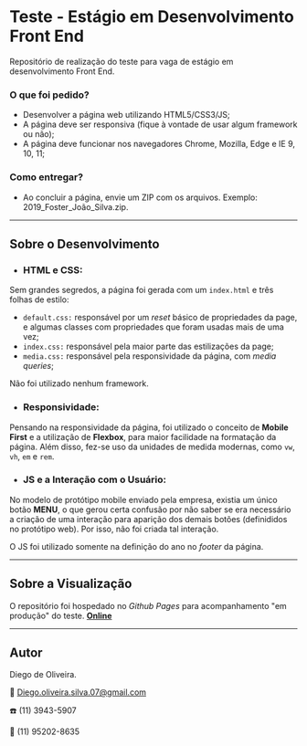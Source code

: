 # Teste - Estágio em Desenvolvimento Front End
Repositório de realização do teste para vaga de estágio em desenvolvimento Front End.
### O que foi pedido?
- Desenvolver a página web utilizando HTML5/CSS3/JS;
- A página deve ser responsiva (fique à vontade de usar algum framework ou não);
- A página deve funcionar nos navegadores Chrome, Mozilla, Edge e IE 9, 10, 11;

### Como entregar?
- Ao concluir a página, envie um ZIP com os arquivos. Exemplo: 2019_Foster_João_Silva.zip.
***
## Sobre o Desenvolvimento
- ### HTML e CSS:
Sem grandes segredos, a página foi gerada com um `index.html` e três folhas de estilo: 
- `default.css:` responsável por um _reset_ básico de propriedades da page, e algumas classes com propriedades que foram usadas mais de uma vez;
- `index.css:` responsável pela maior parte das estilizações da page;
- `media.css:` responsável pela responsividade da página, com _media queries_;

Não foi utilizado nenhum framework.

- ### Responsividade:
Pensando na responsividade da página, foi utilizado o conceito de **Mobile First** e a utilização de **Flexbox**, para maior facilidade na formatação da página. Além disso, fez-se uso da unidades de medida modernas, como `vw`, `vh`, `em` e `rem`.

- ### JS e a Interação com o Usuário:
No modelo de protótipo mobile enviado pela empresa, existia um único botão **MENU**, o que gerou certa confusão por não saber se era necessário a criação de uma interação para aparição dos demais botões (definididos no protótipo web). Por isso, não foi criada tal interação.

O JS foi utilizado somente na definição do ano no *footer* da página.

***

## Sobre a Visualização
O repositório foi hospedado no *Github Pages* para acompanhamento "em produção" do teste. [**Online**](https://deoliveiradiego.github.io/testefoster)

***
## Autor
Diego de Oliveira.

:email: Diego.oliveira.silva.07@gmail.com

:telephone: (11) 3943-5907

:iphone: (11) 95202-8635 